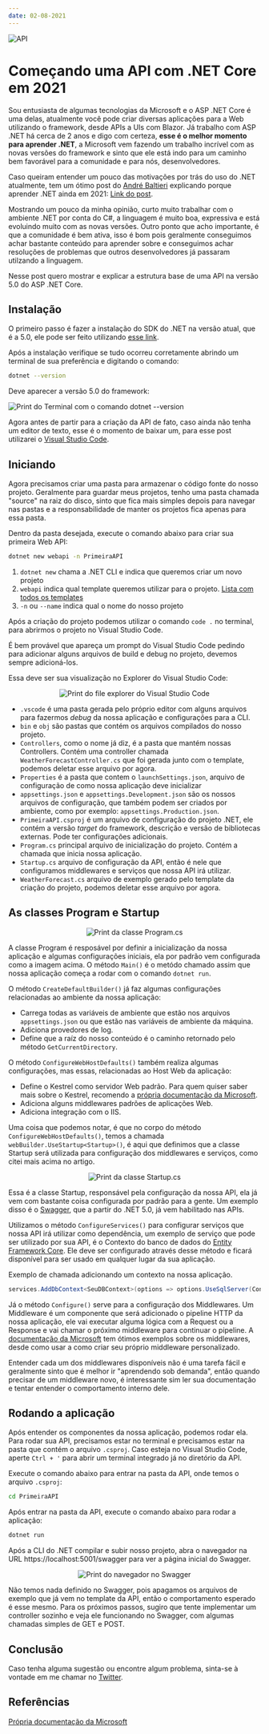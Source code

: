 ```yaml
---
date: 02-08-2021
---
```


![API](.\images\01_api.jpg)

# Começando uma API com .NET Core em 2021

Sou entusiasta de algumas tecnologias da Microsoft e o ASP .NET Core é uma delas, atualmente você pode criar diversas aplicações para a Web utilizando o framework, desde APIs a UIs com Blazor. Já trabalho com ASP .NET há cerca de 2 anos e digo com certeza, **esse é o melhor momento para aprender .NET**, a Microsoft vem fazendo um trabalho incrível com as novas versões do framework e sinto que ele está indo para um caminho bem favorável para a comunidade e para nós, desenvolvedores.

Caso queiram entender um pouco das motivações por trás do uso do .NET atualmente, tem um ótimo post do [André Baltieri](https://www.youtube.com/channel/UCgnACLvM9O5lfm9ZBh_d3cg) explicando porque aprender .NET ainda em 2021: [Link do post](https://balta.io/blog/microsoft-net-5-motivos-para-aprender-ainda-em-2021).

Mostrando um pouco da minha opinião, curto muito trabalhar com o ambiente .NET por conta do C#, a linguagem é muito boa, expressiva e está evoluindo muito com as novas versões. Outro ponto que acho importante, é que a comunidade é bem ativa, isso é bom pois geralmente conseguimos achar bastante conteúdo para aprender sobre e conseguimos achar resoluções de problemas que outros desenvolvedores já passaram utilzando a linguagem.

Nesse post quero mostrar e explicar a estrutura base de uma API na versão 5.0 do ASP .NET Core.

## Instalação

O primeiro passo é fazer a instalação do SDK do .NET na versão atual, que é a 5.0, ele pode ser feito utilizando [esse link](https://dotnet.microsoft.com/download/dotnet?WT.mc_id=dotnet-35129-website).

Após a instalação verifique se tudo ocorreu corretamente abrindo um terminal de sua preferência e digitando o comando:

```bash
dotnet --version
```

Deve aparecer a versão 5.0 do framework:

![Print do Terminal com o comando dotnet --version](.\images\03_dotnet-version.png)

Agora antes de partir para a criação da API de fato, caso ainda não tenha um editor de texto, esse é o momento de baixar um, para esse post utilizarei o [Visual Studio Code](https://code.visualstudio.com/).

## Iniciando

Agora precisamos criar uma pasta para armazenar o código fonte do nosso projeto. Geralmente para guardar meus projetos, tenho uma pasta chamada "source" na raiz do disco, sinto que fica mais simples depois para navegar nas pastas e a responsabilidade de manter os projetos fica apenas para essa pasta.

Dentro da pasta desejada, execute o comando abaixo para criar sua primeira Web API:

```bash
dotnet new webapi -n PrimeiraAPI
```

1. `dotnet new` chama a .NET CLI e indica que queremos criar um novo projeto
2. `webapi` indica qual template queremos utilizar para o projeto. [Lista com todos os templates](https://docs.microsoft.com/pt-br/dotnet/core/tools/dotnet-new)
3. `-n` ou `--name` indica qual o nome do nosso projeto

Após a criação do projeto podemos utilizar o comando `code .` no terminal, para abrirmos o projeto no Visual Studio Code.

É bem provável que apareça um prompt do Visual Studio Code pedindo para adicionar alguns arquivos de build e debug no projeto, devemos sempre adicioná-los.

Essa deve ser sua visualização no Explorer do Visual Studio Code:

<p align="center">
  <img src=".\images\04_estrutura-basica.png" alt="Print do file explorer do Visual Studio Code" />
</p>

- `.vscode` é uma pasta gerada pelo próprio editor com alguns arquivos para fazermos *debug* da nossa aplicação e configurações para a CLI.
- `bin` e `obj` são pastas que contém os arquivos compilados do nosso projeto.
- `Controllers`, como o nome já diz, é a pasta que mantém nossas Controllers. Contém uma controller chamada `WeatherForecastController.cs` que foi gerada junto com o template, podemos deletar esse arquivo por agora.
- `Properties` é a pasta que contem o `launchSettings.json`, arquivo de configuração de como nossa aplicação deve inicializar
- `appsettings.json` e `appsettings.Development.json` são os nossos arquivos de configuração, que também podem ser criados por ambiente, como por exemplo: `appsettings.Production.json`.
- `PrimeiraAPI.csproj` é um arquivo de configuração do projeto .NET, ele contém a versão *target* do framework, descrição e versão de bibliotecas externas. Pode ter configurações adicionais.
- `Program.cs` principal arquivo de inicialização do projeto. Contém a chamada que inicia nossa aplicação.
- `Startup.cs` arquivo de configuração da API, então é nele que configuramos middlewares e serviços que nossa API irá utilizar.
- `WeatherForecast.cs` arquivo de exemplo gerado pelo template da criação do projeto, podemos deletar esse arquivo por agora.

## As classes Program e Startup

<p align="center">
  <img src=".\images\05_programcs.png" alt="Print da classe Program.cs" />
</p>

A classe Program é resposável por definir a inicialização da nossa aplicação e algumas configurações iniciais, ela por padrão vem configurada como a imagem acima. O método `Main()` é o metódo chamado assim que nossa aplicação começa a rodar com o comando `dotnet run`.

O método `CreateDefaultBuilder()` já faz algumas configurações relacionadas ao ambiente da nossa aplicação:

- Carrega todas as variáveis de ambiente que estão nos arquivos `appsettings.json` ou que estão nas variáveis de ambiente da máquina.
- Adiciona provedores de log.
- Define que a raíz do nosso conteúdo é o caminho retornado pelo método `GetCurrentDirectory`.

O método `ConfigureWebHostDefaults()` também realiza algumas configurações, mas essas, relacionadas ao Host Web da aplicação:

- Define o Kestrel como servidor Web padrão. Para quem quiser saber mais sobre o Kestrel, recomendo a [própria documentação da Microsoft](https://docs.microsoft.com/pt-br/aspnet/core/fundamentals/servers/kestrel?view=aspnetcore-5.0).
- Adiciona alguns middlewares padrões de aplicações Web.
- Adiciona integração com o IIS.

Uma coisa que podemos notar, é que no corpo do método `ConfigureWebHostDefaults()`, temos a chamada `webBuilder.UseStartup<Startup>()`, é aqui que definimos que a classe Startup será utilizada para configuração dos middlewares e serviços, como citei mais acima no artigo.

<p align="center">
  <img src=".\images\06_startupcs.png" alt="Print da classe Startup.cs" />
</p>

Essa é a classe Startup, responsável pela configuração da nossa API, ela já vem com bastante coisa configurada por padrão para a gente. Um exemplo disso é o [Swagger](https://swagger.io/), que a partir do .NET 5.0, já vem habilitado nas APIs.

Utilizamos o método `ConfigureServices()` para configurar serviços que nossa API irá utilizar como dependência, um exemplo de serviço que pode ser utilizado por sua API, é o Contexto do banco de dados do [Entity Framework Core](https://docs.microsoft.com/en-us/ef/core/). Ele deve ser configurado através desse método e ficará disponível para ser usado em qualquer lugar da sua aplicação.

Exemplo de chamada adicionando um contexto na nossa aplicação.

```c#
services.AddDbContext<SeuDBContext>(options => options.UseSqlServer(Configuration.GetConnectionString("KeyDaSuaConnectionString")));
```

Já o método `Configure()` serve para a configuração dos Middlewares. Um Middleware é um componente que será adicionado o pipeline HTTP da nossa aplicação, ele vai executar alguma lógica com a Request ou a Response e vai chamar o próximo middleware para continuar o pipeline. A [documentação da Microsoft](https://docs.microsoft.com/en-us/aspnet/core/fundamentals/middleware/?view=aspnetcore-5.0) tem ótimos exemplos sobre os middlewares, desde como usar a como criar seu próprio middleware personalizado.

Entender cada um dos middlewares disponíveis não é uma tarefa fácil e geralmente sinto que é melhor ir "aprendendo sob demanda", então quando precisar de um middleware novo, é interessante sim ler sua documentação e tentar entender o comportamento interno dele.

## Rodando a aplicação

Após entender os componentes da nossa aplicação, podemos rodar ela. Para rodar sua API, precisamos estar no terminal e precisamos estar na pasta que contém o arquivo `.csproj`. Caso esteja no Visual Studio Code, aperte `Ctrl + '` para abrir um terminal integrado já no diretório da API.

Execute o comando abaixo para entrar na pasta da API, onde temos o arquivo `.csproj`:

```bash
cd PrimeiraAPI
```

Após entrar na pasta da API, execute o comando abaixo para rodar a aplicação:

```bash
dotnet run
```

Após a CLI do .NET compilar e subir nosso projeto, abra o navegador na URL https://localhost:5001/swagger para ver a página inicial do Swagger.

<p align="center">
  <img src=".\images\07_swagger.png" alt="Print do navegador no Swagger" />
</p>

Não temos nada definido no Swagger, pois apagamos os arquivos de exemplo que já vem no template da API, então o comportamento esperado é esse mesmo. Para os próximos passos, sugiro que tente implementar um controller sozinho e veja ele funcionando no Swagger, com algumas chamadas simples de GET e POST.

## Conclusão

Caso tenha alguma sugestão ou encontre algum problema, sinta-se à vontade em me chamar no [Twitter](https://twitter.com/lu_rufo).

## Referências

[Própria documentação da Microsoft](https://docs.microsoft.com/en-us/aspnet/core/fundamentals/?view=aspnetcore-5.0&tabs=windows)
